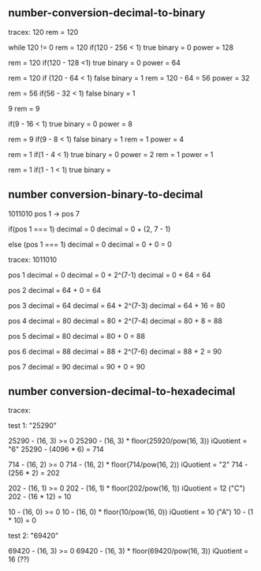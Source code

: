 ## number-conversion-decimal-to-binary

tracex:
120
rem = 120

while 120 != 0
rem = 120
if(120 - 256 < 1) true
binary = 0
power = 128

rem = 120
if(120 - 128 <1) true
binary = 0
power = 64

rem = 120
if (120 - 64 < 1) false
binary = 1
rem = 120 - 64 = 56
power = 32

rem = 56 
if(56 - 32 < 1) false
binary = 1


9
rem = 9

if(9 - 16 < 1) true
binary = 0
power = 8

rem = 9
if(9 - 8 < 1) false
binary = 1
rem = 1
power = 4

rem = 1
if(1 - 4 < 1) true
binary = 0
power = 2
rem = 1
power = 1

rem = 1
if(1 - 1 < 1) true
binary = 

## number conversion-binary-to-decimal

1011010
pos 1 -> pos 7

if(pos 1 === 1)
decimal = 0
decimal = 0 + (2, 7 - 1)

else (pos 1 === 1)
decimal = 0
decimal = 0 + 0 = 0


tracex:
1011010

pos 1
decimal = 0
decimal = 0 + 2^(7-1)
decimal = 0 + 64 = 64 

pos 2
decimal = 64 + 0 = 64

pos 3
decimal = 64 
decimal = 64 + 2^(7-3)
decimal = 64 + 16 = 80

pos 4
decimal = 80
decimal = 80 + 2^(7-4)
decimal = 80 + 8 = 88

pos 5
decimal = 80
decimal = 80 + 0 = 88

pos 6 
decimal = 88 
decimal = 88 + 2^(7-6)
decimal = 88 + 2 = 90

pos 7
decimal = 90
decimal = 90 + 0 = 90

## number conversion-decimal-to-hexadecimal

tracex:

test 1: "25290"

25290 - (16, 3) >= 0
25290 - (16, 3) * floor(25920/pow(16, 3))
iQuotient = "6"
25290 - (4096 * 6) = 714

714 - (16, 2) >= 0
714 - (16, 2) * floor(714/pow(16, 2))
iQuotient = "2"
714 - (256 * 2) = 202

202 - (16, 1) >= 0
202 - (16, 1) * floor(202/pow(16, 1))
iQuotient = 12 ("C")
202 - (16 * 12) = 10

10 - (16, 0) >= 0
10 - (16, 0) * floor(10/pow(16, 0))
iQuotient = 10 ("A")
10 - (1 * 10) = 0


test 2: "69420"

69420 - (16, 3) >= 0
69420 - (16, 3) * floor(69420/pow(16, 3))
iQuotient = 16 (??)